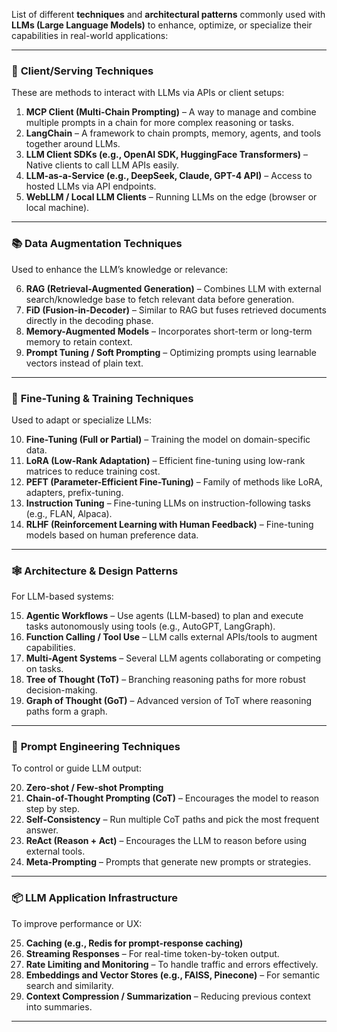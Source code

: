 List of different **techniques** and **architectural patterns** commonly used with **LLMs (Large Language Models)** to enhance, optimize, or specialize their capabilities in real-world applications:

---

### 🔌 **Client/Serving Techniques**
These are methods to interact with LLMs via APIs or client setups:

1. **MCP Client (Multi-Chain Prompting)** – A way to manage and combine multiple prompts in a chain for more complex reasoning or tasks.
2. **LangChain** – A framework to chain prompts, memory, agents, and tools together around LLMs.
3. **LLM Client SDKs (e.g., OpenAI SDK, HuggingFace Transformers)** – Native clients to call LLM APIs easily.
4. **LLM-as-a-Service (e.g., DeepSeek, Claude, GPT-4 API)** – Access to hosted LLMs via API endpoints.
5. **WebLLM / Local LLM Clients** – Running LLMs on the edge (browser or local machine).

---

### 📚 **Data Augmentation Techniques**
Used to enhance the LLM’s knowledge or relevance:

6. **RAG (Retrieval-Augmented Generation)** – Combines LLM with external search/knowledge base to fetch relevant data before generation.
7. **FiD (Fusion-in-Decoder)** – Similar to RAG but fuses retrieved documents directly in the decoding phase.
8. **Memory-Augmented Models** – Incorporates short-term or long-term memory to retain context.
9. **Prompt Tuning / Soft Prompting** – Optimizing prompts using learnable vectors instead of plain text.

---

### 🧠 **Fine-Tuning & Training Techniques**
Used to adapt or specialize LLMs:

10. **Fine-Tuning (Full or Partial)** – Training the model on domain-specific data.
11. **LoRA (Low-Rank Adaptation)** – Efficient fine-tuning using low-rank matrices to reduce training cost.
12. **PEFT (Parameter-Efficient Fine-Tuning)** – Family of methods like LoRA, adapters, prefix-tuning.
13. **Instruction Tuning** – Fine-tuning LLMs on instruction-following tasks (e.g., FLAN, Alpaca).
14. **RLHF (Reinforcement Learning with Human Feedback)** – Fine-tuning models based on human preference data.

---

### 🕸️ **Architecture & Design Patterns**
For LLM-based systems:

15. **Agentic Workflows** – Use agents (LLM-based) to plan and execute tasks autonomously using tools (e.g., AutoGPT, LangGraph).
16. **Function Calling / Tool Use** – LLM calls external APIs/tools to augment capabilities.
17. **Multi-Agent Systems** – Several LLM agents collaborating or competing on tasks.
18. **Tree of Thought (ToT)** – Branching reasoning paths for more robust decision-making.
19. **Graph of Thought (GoT)** – Advanced version of ToT where reasoning paths form a graph.

---

### 🧾 **Prompt Engineering Techniques**
To control or guide LLM output:

20. **Zero-shot / Few-shot Prompting**
21. **Chain-of-Thought Prompting (CoT)** – Encourages the model to reason step by step.
22. **Self-Consistency** – Run multiple CoT paths and pick the most frequent answer.
23. **ReAct (Reason + Act)** – Encourages the LLM to reason before using external tools.
24. **Meta-Prompting** – Prompts that generate new prompts or strategies.

---

### 📦 **LLM Application Infrastructure**
To improve performance or UX:

25. **Caching (e.g., Redis for prompt-response caching)**
26. **Streaming Responses** – For real-time token-by-token output.
27. **Rate Limiting and Monitoring** – To handle traffic and errors effectively.
28. **Embeddings and Vector Stores (e.g., FAISS, Pinecone)** – For semantic search and similarity.
29. **Context Compression / Summarization** – Reducing previous context into summaries.

---
